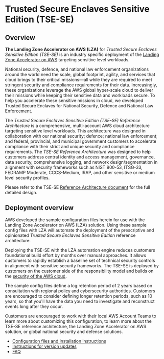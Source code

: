 # Trusted Secure Enclaves Sensitive Edition (TSE-SE)

## Overview
**The Landing Zone Accelerator on AWS (LZA)** for _Trusted Secure Enclaves Sensitive Edition (TSE-SE)_ is an industry specific deployment of the [Landing Zone Accelerator on AWS](https://aws.amazon.com/solutions/implementations/landing-zone-accelerator-on-aws/) targeting sensitive level workloads.

National security, defence, and national law enforcement organizations around the world need the scale, global footprint, agility, and services that cloud brings to their critical missions—all while they are required to meet stringent security and compliance requirements for their data. Increasingly, these organizations leverage the AWS global hyper-scale cloud to deliver their missions while keeping their sensitive data and workloads secure. To help you accelerate these sensitive missions in cloud, we developed Trusted Secure Enclaves for National Security, Defence and National Law Enforcement.

The _Trusted Secure Enclaves Sensitive Edition (TSE-SE) Reference Architecture_ is a comprehensive, multi-account AWS cloud architecture targeting sensitive level workloads. This architecture was designed in collaboration with our national security; defence; national law enforcement; and federal, provincial, and municipal government customers to accelerate compliance with their strict and unique security and compliance requirements. The _TSE-SE Reference Architecture_ was designed to help customers address central identity and access management, governance, data security, comprehensive logging, and network design/segmentation in alignment with security frameworks such as NIST 800-53, ITSG-33, FEDRAMP Moderate, CCCS-Medium, IRAP, and other sensitive or medium level security profiles.

Please refer to the TSE-SE [Reference Architecture document](./architecture-doc/readme.md) for the full detailed design.

## Deployment overview

AWS developed the sample configuration files herein for use with the Landing Zone Accelerator on AWS (LZA) solution. Using these sample config files with LZA will automate the deployment of the prescriptive and opinionated _Trusted Secure Enclaves Sensitive Edition_ reference architecture.

Deploying the TSE-SE with the LZA automation engine reduces customers foundational build effort by months over manual approaches. It allows customers to rapidly establish a baseline set of technical security controls in alignment with sensitive security frameworks. The TSE-SE is deployed by customers on the customer side of the responsibility model and builds on the [security of the AWS cloud](https://aws.amazon.com/compliance/services-in-scope/).

The sample config files define a log retention period of 2 years based on consultation with regional policy and cybersecurity authorities.  Customers are encouraged to consider defining longer retention periods, such as 10 years, so that you'll have the data you need to investigate and reconstruct events long after they occur.

Customers are encouraged to work with their local AWS Account Teams to learn more about customizing this configuration, to learn more about the TSE-SE reference architecture, the Landing Zone Accelerator on AWS solution, or global national security and defense solutions.

-  [Configuration files and installation instructions](./install.md)
-  [Instructions for version updates](./update-instructions.md)
-  [FAQ](./documentation/FAQ.md)